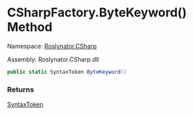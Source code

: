 # CSharpFactory\.ByteKeyword\(\) Method

Namespace: [Roslynator.CSharp](../../README.md)

Assembly: Roslynator\.CSharp\.dll

```csharp
public static SyntaxToken ByteKeyword()
```

### Returns

[SyntaxToken](https://docs.microsoft.com/en-us/dotnet/api/microsoft.codeanalysis.syntaxtoken)

